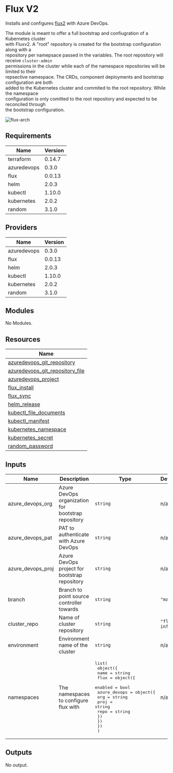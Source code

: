 # Flux V2

Installs and configures [flux2](https://github.com/fluxcd/flux2) with Azure DevOps.

The module is meant to offer a full bootstrap and confiugration of a Kubernetes cluster  
with Fluxv2. A "root" repository is created for the bootstrap configuration along with a  
repository per namepsace passed in the variables. The root repository will receive `cluster-admin`  
permissions in the cluster while each of the namespace repositories will be limited to their  
repsective namespace. The CRDs, component deployments and bootstrap configuration are both  
added to the Kubernetes cluster and commited to the root repository. While the namespace  
configuration is only comitted to the root repository and expected to be reconciled through  
the bootstrap configuration.

![flux-arch](../../../assets/fluxcd-v2.jpg)

## Requirements

| Name | Version |
|------|---------|
| terraform | 0.14.7 |
| azuredevops | 0.3.0 |
| flux | 0.0.13 |
| helm | 2.0.3 |
| kubectl | 1.10.0 |
| kubernetes | 2.0.2 |
| random | 3.1.0 |

## Providers

| Name | Version |
|------|---------|
| azuredevops | 0.3.0 |
| flux | 0.0.13 |
| helm | 2.0.3 |
| kubectl | 1.10.0 |
| kubernetes | 2.0.2 |
| random | 3.1.0 |

## Modules

No Modules.

## Resources

| Name |
|------|
| [azuredevops_git_repository](https://registry.terraform.io/providers/xenitab/azuredevops/0.3.0/docs/data-sources/git_repository) |
| [azuredevops_git_repository_file](https://registry.terraform.io/providers/xenitab/azuredevops/0.3.0/docs/resources/git_repository_file) |
| [azuredevops_project](https://registry.terraform.io/providers/xenitab/azuredevops/0.3.0/docs/data-sources/project) |
| [flux_install](https://registry.terraform.io/providers/fluxcd/flux/0.0.13/docs/data-sources/install) |
| [flux_sync](https://registry.terraform.io/providers/fluxcd/flux/0.0.13/docs/data-sources/sync) |
| [helm_release](https://registry.terraform.io/providers/hashicorp/helm/2.0.3/docs/resources/release) |
| [kubectl_file_documents](https://registry.terraform.io/providers/gavinbunney/kubectl/1.10.0/docs/data-sources/file_documents) |
| [kubectl_manifest](https://registry.terraform.io/providers/gavinbunney/kubectl/1.10.0/docs/resources/manifest) |
| [kubernetes_namespace](https://registry.terraform.io/providers/hashicorp/kubernetes/2.0.2/docs/resources/namespace) |
| [kubernetes_secret](https://registry.terraform.io/providers/hashicorp/kubernetes/2.0.2/docs/resources/secret) |
| [random_password](https://registry.terraform.io/providers/hashicorp/random/3.1.0/docs/resources/password) |

## Inputs

| Name | Description | Type | Default | Required |
|------|-------------|------|---------|:--------:|
| azure\_devops\_org | Azure DevOps organization for bootstrap repository | `string` | n/a | yes |
| azure\_devops\_pat | PAT to authenticate with Azure DevOps | `string` | n/a | yes |
| azure\_devops\_proj | Azure DevOps project for bootstrap repository | `string` | n/a | yes |
| branch | Branch to point source controller towards | `string` | `"main"` | no |
| cluster\_repo | Name of cluster repository | `string` | `"fleet-infra"` | no |
| environment | Environment name of the cluster | `string` | n/a | yes |
| namespaces | The namespaces to configure flux with | <pre>list(<br>    object({<br>      name = string<br>      flux = object({<br>        enabled = bool<br>        azure_devops = object({<br>          org  = string<br>          proj = string<br>          repo = string<br>        })<br>      })<br>    })<br>  )</pre> | n/a | yes |

## Outputs

No output.
